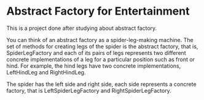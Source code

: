 # Abstract Factory for Entertainment

This is a project done after studying about abstract factory.

You can think of an abstract factory as a spider-leg-making machine. The set of methods for creating legs of the spider is the abstract factory, that is, SpiderLegFactory and 
each of its pairs of legs represents two different concrete implementations of a leg for a particular position such as front or hind.
For example, the hind legs have two concrete implementations, LeftHindLeg and RightHindLeg.

The spider has the left side and right side, each side represents a concrete factory, that is LeftSpiderLegFactory and RightSpiderLegFactory.